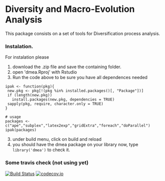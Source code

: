 # Diversity and Macro-Evolution Analysis

This package consists on a set of tools for Diversification process analysis. 

### Instalation. 

For instalation please 

 1. download the .zip file and save the containing folder. 
 2. open 'dmea.Rproj' with Rstudio
 3. Run the code above to be sure you have all dependences needed 
 
 ```{r}
 ipak <- function(pkg){
  new.pkg <- pkg[!(pkg %in% installed.packages()[, "Package"])]
  if (length(new.pkg))
    install.packages(new.pkg, dependencies = TRUE)
  sapply(pkg, require, character.only = TRUE)
}

# usage
packages <- c("ape","subplex","latex2exp","gridExtra","foreach","doParallel")
ipak(packages)
```

 3. under build menu, click on build and reload
 4. you should have the dmea package on your library now, type ```library('dmea')``` to check it.
 
 
 
 
### Some travis check (not using yet)
 
  [![Build Status](https://travis-ci.org/richelbilderbeek/dmea.svg?branch=master)](https://travis-ci.org/richelbilderbeek/dmea)
 [![codecov.io](https://codecov.io/github/richelbilderbeek/dmea/coverage.svg?branch=master)](https://codecov.io/github/richelbilderbeek/dmea?branch=master)
